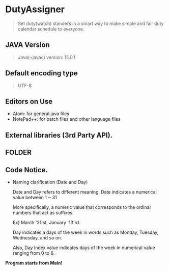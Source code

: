 # DutyAssigner
> Set duty(watch) standers in a smart way to make simple
>  and fair duty calendar schedule to everyone.

## JAVA Version

> Java(+javac) version: 15.0.1

## Default encoding type

> UTF-8

## Editors on Use

- Atom: for general java files
- NotePad++: for batch files and other language files

## External libraries (3rd Party API).

>

## FOLDER


## Code Notice.

- Naming clarification (Date and Day)</p>
 Date and Day refers to different meaning.
Date indicates a numerical value between 1 ~ 31</p>
More specifically, a numeric value that corresponds to the ordinal numbers that act as  suffixes. </p>
Ex) March '31'st, January '13'rd. </p>
 Day indicates a days of the week in words such as Monday, Tuesday, Wednesday, and so on.</p>
Also, Day Index value indicates days of the week in numerical value ranging from 0 to 6. </p>


**Program starts from Main!**
